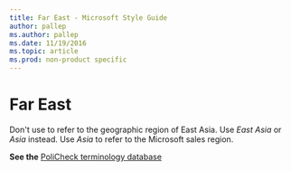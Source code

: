 ```yaml
---
title: Far East - Microsoft Style Guide
author: pallep
ms.author: pallep
ms.date: 11/19/2016
ms.topic: article
ms.prod: non-product specific
---
```


# Far East

Don't use to refer to the geographic region of East Asia. Use *East Asia* or *Asia* instead. Use *Asia* to refer to the Microsoft sales region.

**See the** [PoliCheck terminology database](https://policheck.azurewebsites.net/Pages/DisplayTermDetails.aspx?LCID=9) 
